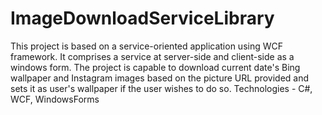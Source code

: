 # ImageDownloadServiceLibrary
This project is based on a service-oriented application using WCF framework. It comprises a service at server-side and client-side as a windows form. The project is capable to download current date's Bing wallpaper and Instagram images based on the picture URL provided and sets it as user's wallpaper if the user wishes to do so.
Technologies - C#, WCF, WindowsForms
